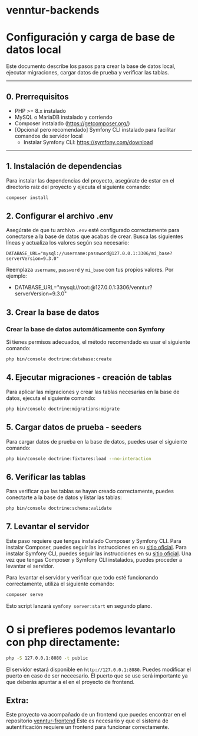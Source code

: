 # venntur-backends


# Configuración y carga de base de datos local

Este documento describe los pasos para crear la base de datos local, ejecutar migraciones, cargar datos de prueba y verificar las tablas.

---
## 0. Prerrequisitos

- PHP >= 8.x instalado  
- MySQL o MariaDB instalado y corriendo  
- Composer instalado (https://getcomposer.org/)  
- [Opcional pero recomendado] Symfony CLI instalado para facilitar comandos de servidor local  
  - Instalar Symfony CLI: https://symfony.com/download

---

## 1. Instalación de dependencias
Para instalar las dependencias del proyecto, asegúrate de estar en el directorio raíz del proyecto y ejecuta el siguiente comando:

```bash
composer install
```

## 2. Configurar el archivo .env

Asegúrate de que tu archivo `.env` esté configurado correctamente para conectarse a la base de datos que acabas de crear. Busca las siguientes líneas y actualiza los valores según sea necesario:

```
DATABASE_URL="mysql://username:password@127.0.0.1:3306/mi_base?serverVersion=9.3.0"
```

Reemplaza `username`, `password` y `mi_base` con tus propios valores.
Por ejemplo:
 - DATABASE_URL="mysql://root:@127.0.0.1:3306/venntur?serverVersion=9.3.0" 

## 3. Crear la base de datos

###  Crear la base de datos automáticamente con Symfony

Si tienes permisos adecuados, el método recomendado es usar el siguiente comando:

```bash
php bin/console doctrine:database:create
```



## 4. Ejecutar migraciones - creación de tablas
Para aplicar las migraciones y crear las tablas necesarias en la base de datos, ejecuta el siguiente comando:

```bash
php bin/console doctrine:migrations:migrate
```
## 5. Cargar datos de prueba - seeders
Para cargar datos de prueba en la base de datos, puedes usar el siguiente comando:

```bash
php bin/console doctrine:fixtures:load --no-interaction
```

## 6. Verificar las tablas

Para verificar que las tablas se hayan creado correctamente, puedes conectarte a la base de datos y listar las tablas:

```bash
php bin/console doctrine:schema:validate
```

## 7. Levantar el servidor
Este paso requiere que tengas instalado Composer y Symfony CLI.
Para instalar Composer, puedes seguir las instrucciones en su [sitio oficial](https://getcomposer.org/download/).
Para instalar Symfony CLI, puedes seguir las instrucciones en su [sitio oficial](https://symfony.com/download).
Una vez que tengas Composer y Symfony CLI instalados, puedes proceder a levantar el servidor.

Para levantar el servidor y verificar que todo esté funcionando correctamente, utiliza el siguiente comando:

```bash
composer serve
```
Esto script lanzará `symfony server:start` en segundo plano.
# O si prefieres podemos levantarlo con php directamente:
```bash
php -S 127.0.0.1:8080 -t public
```
El servidor estará disponible en `http://127.0.0.1:8080`.
Puedes modificar el puerto en caso de ser neceesario. El puerto que se use será importante ya que deberás apuntar a el en el proyecto de frontend.

## Extra:

Este proyecto va acompañado de un frontend que puedes encontrar en el repositorio [venntur-frontend](https://github.com/Coquixo/venntur-frontend)
Este es necesario y que el sistema de autentificación requiere un frontend para funcionar correctamente.